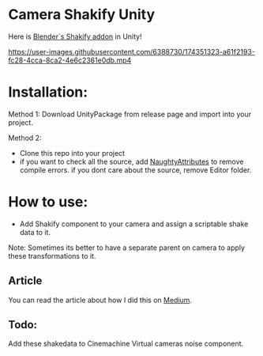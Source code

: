 # Camera Shakify Unity
Here is [Blender`s Shakify addon](https://github.com/EatTheFuture/camera_shakify) in Unity!



https://user-images.githubusercontent.com/6388730/174351323-a61f2193-fc28-4cca-8ca2-4e6c2361e0db.mp4



# Installation:
Method 1:
Download UnityPackage from release page and import into your project.

Method 2:
- Clone this repo into your project
- if you want to check all the source, add [NaughtyAttributes](https://github.com/dbrizov/NaughtyAttributes) to remove compile errors. if you dont care about the source, remove Editor folder.

# How to use:
- Add Shakify component to your camera and assign a scriptable shake data to it.

Note: Sometimes its better to have a separate parent on camera to apply these transformations to it.

## Article
You can read the article about how I did this on [Medium](https://medium.com/@omid3098/real-life-camera-shake-in-unity-ffae4b5976ac).

## Todo:
Add these shakedata to Cinemachine Virtual cameras noise component.
